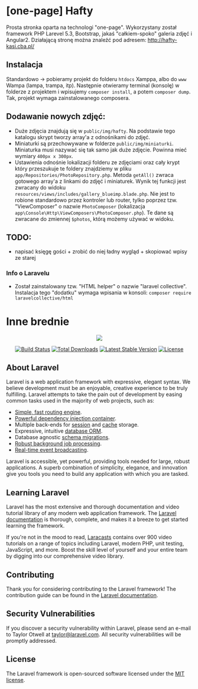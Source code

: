 # [one-page] Hafty
Prosta stronka oparta na technologi "one-page". Wykorzystany został framework PHP Larevel 5.3, Bootstrap, jakaś "całkiem-spoko" galeria zdjęć i Angular2.
Działającą stronę można znaleźć pod adresem: http://hafty-kasi.cba.pl/

## Instalacja
Standardowo -> pobieramy projekt do folderu `htdocs` Xamppa, albo do `www` Wampa (lampa, trampa, itp). Następnie otwieramy terminal (konsolę) w folderze z projektem i wpisujemy `composer install`, a potem `composer dump`. Tak, projekt wymaga zainstalowanego composera.

## Dodawanie nowych zdjęć:
 - Duże zdjęcia znajdują się w `public/img/hafty`. Na podstawie tego katalogu skrypt tworzy array'a z odnośnikami do zdjęć.
 - Miniaturki są przechowywane w folderze `public/img/miniaturki`. Miniaturka musi nazywać się tak samo jak duże zdjęcie. Powinna mieć wymiary `400px x 300px`.
 - Ustawienia odnośnie lokalizacji folderu ze zdjęciami oraz cały krypt który przeszukuje te foldery znajdziemy w pliku `app/Repositories/PhotoRepository.php`. Metoda `getAll()` zwraca gotowego array'a z linkami do zdjęć i miniaturek. Wynik tej funkcji jest zwracany do widoku `resources/views/includes/gallery_blueimp.blade.php`. Nie jest to robione standardowo przez kontroler lub router, tylko poprzez tzw. "ViewComposer" o nazwie `PhotoComposer` (lokalizacja `app\Console\Http\ViewComposers\PhotoComposer.php`). Te dane są zwracane do zmiennej `$photos`, którą możemy używać w widoku.
 
 
## TODO:
- napisać księgę gości + zrobić do niej ładny wygląd + skopiować wpisy ze starej


### Info o Laravelu
 - Został zainstalowany tzw. "HTML helper" o nazwie "laravel collective". Instalacja tego "dodatku" wymaga wpisania w konsoli:
`composer require laravelcollective/html`


# Inne brednie

<p align="center"><img src="https://laravel.com/assets/img/components/logo-laravel.svg"></p>

<p align="center">
<a href="https://travis-ci.org/laravel/framework"><img src="https://travis-ci.org/laravel/framework.svg" alt="Build Status"></a>
<a href="https://packagist.org/packages/laravel/framework"><img src="https://poser.pugx.org/laravel/framework/d/total.svg" alt="Total Downloads"></a>
<a href="https://packagist.org/packages/laravel/framework"><img src="https://poser.pugx.org/laravel/framework/v/stable.svg" alt="Latest Stable Version"></a>
<a href="https://packagist.org/packages/laravel/framework"><img src="https://poser.pugx.org/laravel/framework/license.svg" alt="License"></a>
</p>

## About Laravel

Laravel is a web application framework with expressive, elegant syntax. We believe development must be an enjoyable, creative experience to be truly fulfilling. Laravel attempts to take the pain out of development by easing common tasks used in the majority of web projects, such as:

- [Simple, fast routing engine](https://laravel.com/docs/routing).
- [Powerful dependency injection container](https://laravel.com/docs/container).
- Multiple back-ends for [session](https://laravel.com/docs/session) and [cache](https://laravel.com/docs/cache) storage.
- Expressive, intuitive [database ORM](https://laravel.com/docs/eloquent).
- Database agnostic [schema migrations](https://laravel.com/docs/migrations).
- [Robust background job processing](https://laravel.com/docs/queues).
- [Real-time event broadcasting](https://laravel.com/docs/broadcasting).

Laravel is accessible, yet powerful, providing tools needed for large, robust applications. A superb combination of simplicity, elegance, and innovation give you tools you need to build any application with which you are tasked.

## Learning Laravel

Laravel has the most extensive and thorough documentation and video tutorial library of any modern web application framework. The [Laravel documentation](https://laravel.com/docs) is thorough, complete, and makes it a breeze to get started learning the framework.

If you're not in the mood to read, [Laracasts](https://laracasts.com) contains over 900 video tutorials on a range of topics including Laravel, modern PHP, unit testing, JavaScript, and more. Boost the skill level of yourself and your entire team by digging into our comprehensive video library.

## Contributing

Thank you for considering contributing to the Laravel framework! The contribution guide can be found in the [Laravel documentation](http://laravel.com/docs/contributions).

## Security Vulnerabilities

If you discover a security vulnerability within Laravel, please send an e-mail to Taylor Otwell at taylor@laravel.com. All security vulnerabilities will be promptly addressed.

## License

The Laravel framework is open-sourced software licensed under the [MIT license](http://opensource.org/licenses/MIT).
